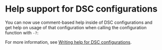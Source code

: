 # Help support for DSC configurations

You can now use comment-based help inside of DSC configurations and get help on usage of that configuration when calling the configuration function with `-?`:  

For more information, see [Writing help for DSC configurations](../../dsc/configHelp.md).
